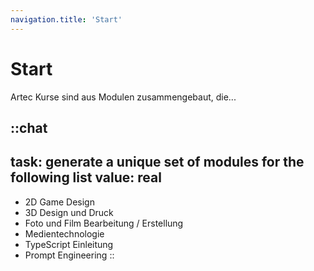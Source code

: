 ```yaml
---
navigation.title: 'Start'
---
```


# Start

Artec Kurse sind aus Modulen zusammengebaut, die...

::chat
---
task: generate a unique set of modules for the following list
value: real
---
- 2D Game Design
- 3D Design und Druck
- Foto und Film Bearbeitung / Erstellung
- Medientechnologie
- TypeScript Einleitung
- Prompt Engineering
::
